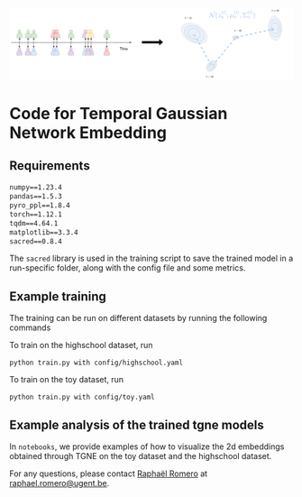 <!-- Banner png -->
<p align="center">
  <img src="tgne.png" alt="TGNE" width="1300"/>


# Code for Temporal Gaussian Network Embedding



## Requirements

```
numpy==1.23.4
pandas==1.5.3
pyro_ppl==1.8.4
torch==1.12.1
tqdm==4.64.1
matplotlib==3.3.4
sacred==0.8.4
```

The `sacred` library is used in the training script to save the trained model in a run-specific folder, along with the config file and some metrics.
## Example training

The training can be run on different datasets by running the following commands

To train on the highschool dataset, run
```
python train.py with config/highschool.yaml
```

To train on the toy dataset, run

```
python train.py with config/toy.yaml
```

## Example analysis of the trained tgne models
In `notebooks`, we provide examples of how to visualize the 2d embeddings obtained through TGNE on the toy dataset and the highschool dataset. 


For any questions, please contact [Raphaël Romero](mailto:raphael.romero@ugent.be) at raphael.romero@ugent.be.
